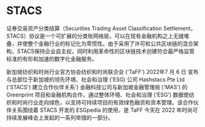 # 

# STACS

证券交易资产分类结算（Securities Trading Asset Classification Settlement，STACS）协议是一个可扩展的分类账网络层，可以在现有金融机构之上无缝堆叠，并使整个金融行业的标记化为零惯性。由于采用了许可和公共区块链的混合架构，STACS保持企业自主权，同时利用革命性的区块链技术创建符合最严格监管标准的有形和加速的数字化金融服务。

新加坡纺织和时尚行业官方协会纺织和时尚联合会 ('TaFF') 2022年7 月 6 日 宣布与总部位于新加坡的领先环境、社会和治理 ('ESG) 公司 Hashstacs Pte Ltd ('STACS') 建立合作伙伴关系') 金融科技公司与新加坡金融管理局 ('MAS') 的 Greenprint 项目和金融机构合作，通过整体环境、社会和治理 ('ESG') 数据使纺织和时尚行业走向绿色，以支持可持续项目的有效绿色融资和资本管理。该合作伙伴关系围绕着 STACS 开发的 ESGpedia 的使用，是 TaFF 今天在 2022 年时尚可持续发展峰会上发起的一系列举措的一部分。



